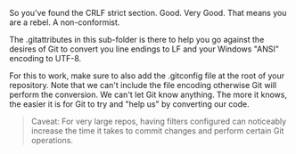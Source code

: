 So you've found the CRLF strict section. Good. Very Good. That means you are a rebel. A non-conformist.

The .gitattributes in this sub-folder is there to help you go against the desires of Git to convert you line endings to LF and your Windows "ANSI" encoding to UTF-8.

For this to work, make sure to also add the .gitconfig file at the root of your repository. Note that we can't include the file encoding otherwise Git will perform the conversion. We can't let Git know anything. The more it knows, the easier it is for Git to try and "help us" by converting our code.

> Caveat: For very large repos, having filters configured can noticeably increase the time it takes to commit changes and perform certain Git operations.